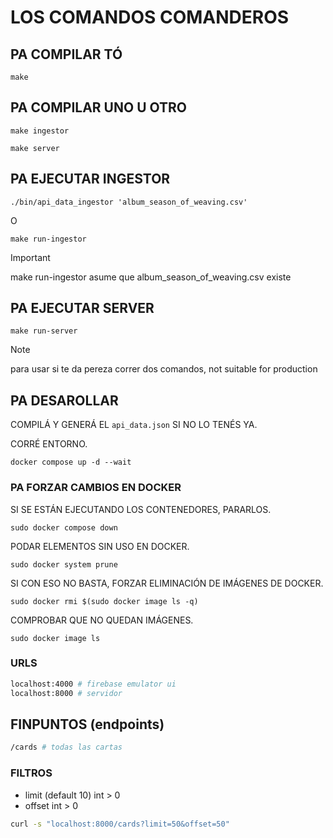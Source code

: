 # LOS COMANDOS COMANDEROS

## PA COMPILAR TÓ

`make`

## PA COMPILAR UNO U OTRO

`make ingestor`

`make server`

## PA EJECUTAR INGESTOR

`./bin/api_data_ingestor 'album_season_of_weaving.csv'`

O

`make run-ingestor`

> [!IMPORTANT]
> make run-ingestor asume que album_season_of_weaving.csv existe

## PA EJECUTAR SERVER

`make run-server`

> [!NOTE]
> para usar si te da pereza correr dos comandos, not suitable for production

## PA DESAROLLAR

COMPILÁ Y GENERÁ EL `api_data.json` SI NO LO TENÉS YA.

CORRÉ ENTORNO.

`docker compose up -d --wait`

### PA FORZAR CAMBIOS EN DOCKER

SI SE ESTÁN EJECUTANDO LOS CONTENEDORES, PARARLOS.

`sudo docker compose down`

PODAR ELEMENTOS SIN USO EN DOCKER.

`sudo docker system prune`

SI CON ESO NO BASTA, FORZAR ELIMINACIÓN DE IMÁGENES DE DOCKER.

`sudo docker rmi $(sudo docker image ls -q)`

COMPROBAR QUE NO QUEDAN IMÁGENES.

`sudo docker image ls`

### URLS

```bash
localhost:4000 # firebase emulator ui
localhost:8000 # servidor
```

## FINPUNTOS (endpoints)

```bash
/cards # todas las cartas
```

### FILTROS

- limit (default 10) int > 0
- offset int > 0

```bash
curl -s "localhost:8000/cards?limit=50&offset=50"
```
